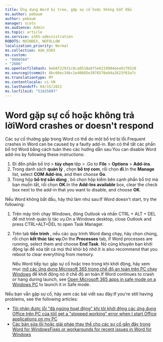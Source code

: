 ```yaml
---
title: Ứng dụng Word bị treo, gặp sự cố hoặc không bắt đầu
ms.author: pebaum
author: pebaum
manager: scotv
ms.audience: Admin
ms.topic: article
ms.service: o365-administration
ROBOTS: NOINDEX, NOFOLLOW
localization_priority: Normal
ms.collection: Adm_O365
ms.custom:
- "9000584"
- "2686"
ms.openlocfilehash: 6eb8f22931c8ca0518a6f5e6219904eea01f0328
ms.sourcegitcommit: 8bc60ec34bc1e40685e3976576e04a2623f63a7c
ms.translationtype: MT
ms.contentlocale: vi-VN
ms.lasthandoff: 04/15/2021
ms.locfileid: "51825897"
---
```

# <a name="word-crashes-or-doesnt-respond"></a><span data-ttu-id="9e1b3-102">Word gặp sự cố hoặc không trả lời</span><span class="sxs-lookup"><span data-stu-id="9e1b3-102">Word crashes or doesn't respond</span></span>

<span data-ttu-id="9e1b3-103">Các sự cố thường gặp trong Word có thể do một bổ trợ bị lỗi.</span><span class="sxs-lookup"><span data-stu-id="9e1b3-103">Frequent crashes in Word can be caused by a faulty add-in.</span></span> <span data-ttu-id="9e1b3-104">Bạn có thể tắt các phần bổ trợ Word bằng cách tuân theo các hướng dẫn sau:</span><span class="sxs-lookup"><span data-stu-id="9e1b3-104">You can disable Word add-ins by following these instructions:</span></span>

1. <span data-ttu-id="9e1b3-105">Đi đến phần bổ trợ  >  **tùy chọn** tệp  >  .</span><span class="sxs-lookup"><span data-stu-id="9e1b3-105">Go to **File** > **Options** > **Add-ins**.</span></span>
2. <span data-ttu-id="9e1b3-106">Trong danh sách **quản lý** , chọn **bổ trợ com**, rồi chọn **đi**.</span><span class="sxs-lookup"><span data-stu-id="9e1b3-106">In the **Manage** list, select **COM Add-ins**, and then choose **Go**.</span></span>
3. <span data-ttu-id="9e1b3-107">Trong hộp **bổ trợ sẵn dùng** , bỏ chọn hộp kiểm bên cạnh phần bổ trợ mà bạn muốn tắt, rồi chọn **OK**.</span><span class="sxs-lookup"><span data-stu-id="9e1b3-107">In the **Add-Ins available** box, clear the check box next to the add-in that you want to disable, and choose **OK**.</span></span>

<span data-ttu-id="9e1b3-108">Nếu Word không bắt đầu, hãy thử làm như sau:</span><span class="sxs-lookup"><span data-stu-id="9e1b3-108">If Word doesn't start, try the following:</span></span>

1.   <span data-ttu-id="9e1b3-109">Trên máy tính chạy Windows, đóng Outlook và nhấn CTRL + ALT + DEL để mở trình quản lý tác vụ.</span><span class="sxs-lookup"><span data-stu-id="9e1b3-109">On a Windows desktop, close Outlook and press CTRL+ALT+DEL to open Task Manager.</span></span> 
2. <span data-ttu-id="9e1b3-110">Trên tab **tiến trình** , nếu các quy trình Word đang chạy, hãy chọn chúng, rồi chọn **kết thúc tác vụ**.</span><span class="sxs-lookup"><span data-stu-id="9e1b3-110">On the **Processes** tab, if Word processes are running, select them and choose **End Task**.</span></span> <span data-ttu-id="9e1b3-111">Nó cũng khuyên bạn khởi động lại để xóa tất cả mọi thứ khỏi bộ nhớ.</span><span class="sxs-lookup"><span data-stu-id="9e1b3-111">It is also recommend that you reboot to clear everything from memory.</span></span>

    <span data-ttu-id="9e1b3-112">Nếu Word tiếp tục gặp sự cố hoặc treo trong khi khởi động, hãy xem mục [mở các ứng dụng Microsoft 365 trong chế độ an toàn trên PC chạy Windows](https://support.office.com/article/Open-Office-apps-in-safe-mode-on-a-Windows-PC-dedf944a-5f4b-4afb-a453-528af4f7ac72) để khởi động nó ở chế độ an toàn.</span><span class="sxs-lookup"><span data-stu-id="9e1b3-112">If Word continues to crash or hang during launch, see [Open Microsoft 365 apps in safe mode on a Windows PC](https://support.office.com/article/Open-Office-apps-in-safe-mode-on-a-Windows-PC-dedf944a-5f4b-4afb-a453-528af4f7ac72) to launch it in Safe mode.</span></span>

<span data-ttu-id="9e1b3-113">Nếu bạn vẫn gặp sự cố, hãy xem các bài viết sau đây:</span><span class="sxs-lookup"><span data-stu-id="9e1b3-113">If you're still having problems, see the following articles:</span></span> 
- [<span data-ttu-id="9e1b3-114">Tôi nhận được lỗi "đã ngừng hoạt động" khi tôi khởi động các ứng dụng Office trên PC của tôi</span><span class="sxs-lookup"><span data-stu-id="9e1b3-114">I get a "stopped working" error when I start Office applications on my PC</span></span>](https://support.office.com/article/52bd7985-4e99-4a35-84c8-2d9b8301a2fa)
- [<span data-ttu-id="9e1b3-115">Các bản sửa lỗi hoặc giải pháp thay thế cho các sự cố gần đây trong Word for Windows</span><span class="sxs-lookup"><span data-stu-id="9e1b3-115">Fixes or workarounds for recent issues in Word for Windows</span></span>](https://support.office.com/article/bf6bf17c-2807-4871-83ce-e337ae8f0b86)